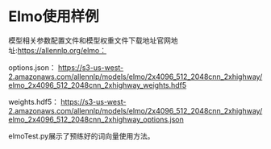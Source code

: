 # Elmo使用样例

模型相关参数配置文件和模型权重文件下载地址官网地址:https://allennlp.org/elmo：

options.json：
https://s3-us-west-2.amazonaws.com/allennlp/models/elmo/2x4096_512_2048cnn_2xhighway/elmo_2x4096_512_2048cnn_2xhighway_weights.hdf5

weights.hdf5：
https://s3-us-west-2.amazonaws.com/allennlp/models/elmo/2x4096_512_2048cnn_2xhighway/elmo_2x4096_512_2048cnn_2xhighway_options.json

elmoTest.py展示了预练好的词向量使用方法。
